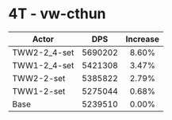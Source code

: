 # 4T - vw-cthun
| Actor | DPS | Increase |
|---|:---:|:---:|
|TWW2-2_4-set|5690202|8.60%|
|TWW1-2_4-set|5421308|3.47%|
|TWW2-2-set|5385822|2.79%|
|TWW1-2-set|5275044|0.68%|
|Base|5239510|0.00%|
